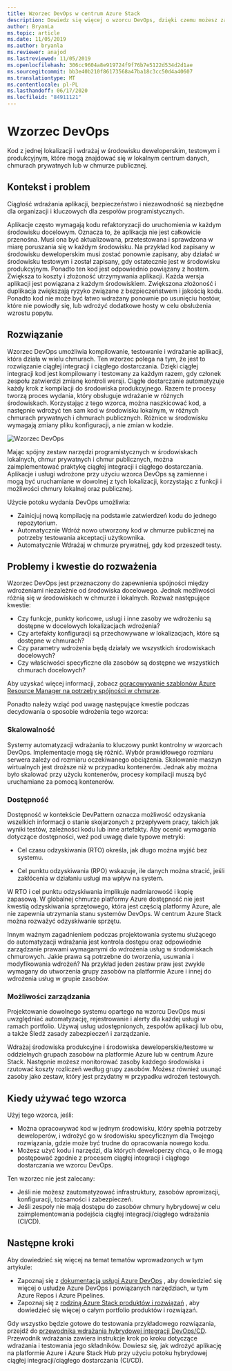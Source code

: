 ```yaml
---
title: Wzorzec DevOps w centrum Azure Stack
description: Dowiedz się więcej o wzorcu DevOps, dzięki czemu możesz zapewnić spójność we wdrożeniach na platformie Azure i w centrum Azure Stack.
author: BryanLa
ms.topic: article
ms.date: 11/05/2019
ms.author: bryanla
ms.reviewer: anajod
ms.lastreviewed: 11/05/2019
ms.openlocfilehash: 306cc9604a8e919724f9f76b7e5122d534d2d1ae
ms.sourcegitcommit: bb3e40b210f86173568a47ba18c3cc50d4a40607
ms.translationtype: MT
ms.contentlocale: pl-PL
ms.lasthandoff: 06/17/2020
ms.locfileid: "84911121"
---
```

# <a name="devops-pattern"></a>Wzorzec DevOps

Kod z jednej lokalizacji i wdrażaj w środowisku deweloperskim, testowym i produkcyjnym, które mogą znajdować się w lokalnym centrum danych, chmurach prywatnych lub w chmurze publicznej.

## <a name="context-and-problem"></a>Kontekst i problem

Ciągłość wdrażania aplikacji, bezpieczeństwo i niezawodność są niezbędne dla organizacji i kluczowych dla zespołów programistycznych.

Aplikacje często wymagają kodu refaktoryzacji do uruchomienia w każdym środowisku docelowym. Oznacza to, że aplikacja nie jest całkowicie przenośna. Musi ona być aktualizowana, przetestowana i sprawdzona w miarę poruszania się w każdym środowisku. Na przykład kod zapisany w środowisku deweloperskim musi zostać ponownie zapisany, aby działać w środowisku testowym i został zapisany, gdy ostatecznie jest w środowisku produkcyjnym. Ponadto ten kod jest odpowiednio powiązany z hostem. Zwiększa to koszty i złożoność utrzymywania aplikacji. Każda wersja aplikacji jest powiązana z każdym środowiskiem. Zwiększona złożoność i duplikacja zwiększają ryzyko związane z bezpieczeństwem i jakością kodu. Ponadto kod nie może być łatwo wdrażany ponownie po usunięciu hostów, które nie powiodły się, lub wdrożyć dodatkowe hosty w celu obsłużenia wzrostu popytu.

## <a name="solution"></a>Rozwiązanie

Wzorzec DevOps umożliwia kompilowanie, testowanie i wdrażanie aplikacji, która działa w wielu chmurach. Ten wzorzec polega na tym, że jest to rozwiązanie ciągłej integracji i ciągłego dostarczania. Dzięki ciągłej integracji kod jest kompilowany i testowany za każdym razem, gdy członek zespołu zatwierdzi zmianę kontroli wersji. Ciągłe dostarczanie automatyzuje każdy krok z kompilacji do środowiska produkcyjnego. Razem te procesy tworzą proces wydania, który obsługuje wdrażanie w różnych środowiskach. Korzystając z tego wzorca, można naszkicować kod, a następnie wdrożyć ten sam kod w środowisku lokalnym, w różnych chmurach prywatnych i chmurach publicznych. Różnice w środowisku wymagają zmiany pliku konfiguracji, a nie zmian w kodzie.

![Wzorzec DevOps](media/pattern-cicd-pipeline/hybrid-ci-cd.png)

Mając spójny zestaw narzędzi programistycznych w środowiskach lokalnych, chmur prywatnych i chmur publicznych, można zaimplementować praktykę ciągłej integracji i ciągłego dostarczania. Aplikacje i usługi wdrożone przy użyciu wzorca DevOps są zamienne i mogą być uruchamiane w dowolnej z tych lokalizacji, korzystając z funkcji i możliwości chmury lokalnej oraz publicznej.

Użycie potoku wydania DevOps umożliwia:

- Zainicjuj nową kompilację na podstawie zatwierdzeń kodu do jednego repozytorium.
- Automatycznie Wdróż nowo utworzony kod w chmurze publicznej na potrzeby testowania akceptacji użytkownika.
- Automatycznie Wdrażaj w chmurze prywatnej, gdy kod przeszedł testy.

## <a name="issues-and-considerations"></a>Problemy i kwestie do rozważenia

Wzorzec DevOps jest przeznaczony do zapewnienia spójności między wdrożeniami niezależnie od środowiska docelowego. Jednak możliwości różnią się w środowiskach w chmurze i lokalnych. Rozważ następujące kwestie:

- Czy funkcje, punkty końcowe, usługi i inne zasoby we wdrożeniu są dostępne w docelowych lokalizacjach wdrożenia?
- Czy artefakty konfiguracji są przechowywane w lokalizacjach, które są dostępne w chmurach?
- Czy parametry wdrożenia będą działały we wszystkich środowiskach docelowych?
- Czy właściwości specyficzne dla zasobów są dostępne we wszystkich chmurach docelowych?

Aby uzyskać więcej informacji, zobacz [opracowywanie szablonów Azure Resource Manager na potrzeby spójności w chmurze](https://docs.microsoft.com/azure/azure-resource-manager/templates-cloud-consistency).

Ponadto należy wziąć pod uwagę następujące kwestie podczas decydowania o sposobie wdrożenia tego wzorca:

### <a name="scalability"></a>Skalowalność

Systemy automatyzacji wdrażania to kluczowy punkt kontrolny w wzorcach DevOps. Implementacje mogą się różnić. Wybór prawidłowego rozmiaru serwera zależy od rozmiaru oczekiwanego obciążenia. Skalowanie maszyn wirtualnych jest droższe niż w przypadku kontenerów. Jednak aby można było skalować przy użyciu kontenerów, procesy kompilacji muszą być uruchamiane za pomocą kontenerów.

### <a name="availability"></a>Dostępność

Dostępność w kontekście DevPattern oznacza możliwość odzyskania wszelkich informacji o stanie skojarzonych z przepływem pracy, takich jak wyniki testów, zależności kodu lub inne artefakty. Aby ocenić wymagania dotyczące dostępności, weź pod uwagę dwie typowe metryki:

- Cel czasu odzyskiwania (RTO) określa, jak długo można wyjść bez systemu.

- Cel punktu odzyskiwania (RPO) wskazuje, ile danych można stracić, jeśli zakłócenia w działaniu usługi ma wpływ na system.

W RTO i cel punktu odzyskiwania implikuje nadmiarowość i kopię zapasową. W globalnej chmurze platformy Azure dostępność nie jest kwestią odzyskiwania sprzętowego, która jest częścią platformy Azure, ale nie zapewnia utrzymania stanu systemów DevOps. W centrum Azure Stack można rozważyć odzyskiwanie sprzętu.

Innym ważnym zagadnieniem podczas projektowania systemu służącego do automatyzacji wdrażania jest kontrola dostępu oraz odpowiednie zarządzanie prawami wymaganymi do wdrożenia usług w środowiskach chmurowych. Jakie prawa są potrzebne do tworzenia, usuwania i modyfikowania wdrożeń? Na przykład jeden zestaw praw jest zwykle wymagany do utworzenia grupy zasobów na platformie Azure i innej do wdrożenia usług w grupie zasobów.

### <a name="manageability"></a>Możliwości zarządzania

Projektowanie dowolnego systemu opartego na wzorcu DevOps musi uwzględniać automatyzację, rejestrowanie i alerty dla każdej usługi w ramach portfolio. Używaj usług udostępnionych, zespołów aplikacji lub obu, a także Śledź zasady zabezpieczeń i zarządzanie.

Wdrażaj środowiska produkcyjne i środowiska deweloperskie/testowe w oddzielnych grupach zasobów na platformie Azure lub w centrum Azure Stack. Następnie możesz monitorować zasoby każdego środowiska i rzutować koszty rozliczeń według grupy zasobów. Możesz również usunąć zasoby jako zestaw, który jest przydatny w przypadku wdrożeń testowych.

## <a name="when-to-use-this-pattern"></a>Kiedy używać tego wzorca

Użyj tego wzorca, jeśli:

- Można opracowywać kod w jednym środowisku, który spełnia potrzeby deweloperów, i wdrożyć go w środowisku specyficznym dla Twojego rozwiązania, gdzie może być trudne do opracowania nowego kodu.
- Możesz użyć kodu i narzędzi, dla których deweloperzy chcą, o ile mogą postępować zgodnie z procesem ciągłej integracji i ciągłego dostarczania we wzorcu DevOps.

Ten wzorzec nie jest zalecany:

- Jeśli nie możesz zautomatyzować infrastruktury, zasobów aprowizacji, konfiguracji, tożsamości i zabezpieczeń.
- Jeśli zespoły nie mają dostępu do zasobów chmury hybrydowej w celu zaimplementowania podejścia ciągłej integracji/ciągłego wdrażania (CI/CD).

## <a name="next-steps"></a>Następne kroki

Aby dowiedzieć się więcej na temat tematów wprowadzonych w tym artykule:

- Zapoznaj się z [dokumentacją usługi Azure DevOps](/azure/devops) , aby dowiedzieć się więcej o usłudze Azure DevOps i powiązanych narzędziach, w tym Azure Repos i Azure Pipelines.
- Zapoznaj się z [rodziną Azure Stack produktów i rozwiązań](/azure-stack) , aby dowiedzieć się więcej o całym portfolio produktów i rozwiązań.

Gdy wszystko będzie gotowe do testowania przykładowego rozwiązania, przejdź do [przewodnika wdrażania hybrydowej integracji DevOps/CD](https://aka.ms/hybriddevopsdeploy). Przewodnik wdrażania zawiera instrukcje krok po kroku dotyczące wdrażania i testowania jego składników. Dowiesz się, jak wdrożyć aplikację na platformie Azure i Azure Stack Hub przy użyciu potoku hybrydowej ciągłej integracji/ciągłego dostarczania (CI/CD).
